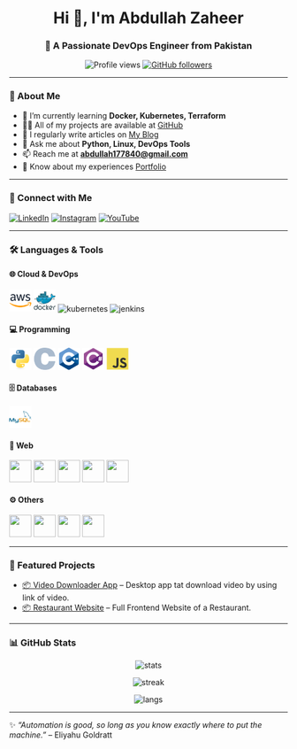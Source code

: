 <!-- Header -->
<h1 align="center">Hi 👋, I'm Abdullah Zaheer</h1>
<h3 align="center">🚀 A Passionate DevOps Engineer from Pakistan</h3>

<p align="center">
  <img src="https://komarev.com/ghpvc/?username=AbdullahZaheer1&label=Profile%20Views&color=0e75b6&style=flat" alt="Profile views" /> 
  <a href="https://github.com/AbdullahZaheer1?tab=followers"><img src="https://img.shields.io/github/followers/AbdullahZaheer1?label=Followers&style=social" alt="GitHub followers" /></a>
</p>

---

### 🌱 About Me
- 🌱 I’m currently learning **Docker, Kubernetes, Terraform**  
- 👨‍💻 All of my projects are available at [GitHub](https://github.com/AbdullahZaheer1)  
- 📝 I regularly write articles on [My Blog](https://blogscrafts.blogspot.com)  
- 💬 Ask me about **Python, Linux, DevOps Tools**  
- 📫 Reach me at **abdullah177840@gmail.com**  
- 📄 Know about my experiences [Portfolio](https://abdullahzaheer1.github.io/AbdullahZaheer/)  

---

### 🤝 Connect with Me
<p align="left">
<a href="https://linkedin.com/in/abdullah-zaheer-436250358" target="blank"><img align="center" src="https://raw.githubusercontent.com/rahuldkjain/github-profile-readme-generator/master/src/images/icons/Social/linked-in-alt.svg" alt="LinkedIn" height="30" width="40" /></a>
<a href="https://instagram.com/codecraft147/" target="blank"><img align="center" src="https://raw.githubusercontent.com/rahuldkjain/github-profile-readme-generator/master/src/images/icons/Social/instagram.svg" alt="Instagram" height="30" width="40" /></a>
<a href="https://www.youtube.com/c/codecraftchannal" target="blank"><img align="center" src="https://raw.githubusercontent.com/rahuldkjain/github-profile-readme-generator/master/src/images/icons/Social/youtube.svg" alt="YouTube" height="30" width="40" /></a>
</p>

---

### 🛠️ Languages & Tools
#### 🌐 Cloud & DevOps
<p>
  <img src="https://raw.githubusercontent.com/devicons/devicon/master/icons/amazonwebservices/amazonwebservices-original-wordmark.svg" alt="aws" width="40" height="40"/>
  <img src="https://raw.githubusercontent.com/devicons/devicon/master/icons/docker/docker-original-wordmark.svg" alt="docker" width="40" height="40"/>
  <img src="https://www.vectorlogo.zone/logos/kubernetes/kubernetes-icon.svg" alt="kubernetes" width="40" height="40"/>
  <img src="https://www.vectorlogo.zone/logos/jenkins/jenkins-icon.svg" alt="jenkins" width="40" height="40"/>
</p>

#### 💻 Programming
<p>
  <img src="https://raw.githubusercontent.com/devicons/devicon/master/icons/python/python-original.svg" alt="python" width="40" height="40"/>
  <img src="https://raw.githubusercontent.com/devicons/devicon/master/icons/c/c-original.svg" alt="c" width="40" height="40"/>
  <img src="https://raw.githubusercontent.com/devicons/devicon/master/icons/cplusplus/cplusplus-original.svg" alt="cplusplus" width="40" height="40"/>
  <img src="https://raw.githubusercontent.com/devicons/devicon/master/icons/csharp/csharp-original.svg" alt="csharp" width="40" height="40"/>
  <img src="https://raw.githubusercontent.com/devicons/devicon/master/icons/javascript/javascript-original.svg" alt="javascript" width="40" height="40"/>
</p>

#### 🗄️ Databases
<p>
  <img src="https://raw.githubusercontent.com/devicons/devicon/master/icons/mysql/mysql-original-wordmark.svg" alt="mysql" width="40" height="40"/>
</p>

#### 🎨 Web
<p>
  <img src="https://cdn.jsdelivr.net/gh/devicons/devicon/icons/html5/html5-original.svg" width="40" height="40"/>
  <img src="https://cdn.jsdelivr.net/gh/devicons/devicon/icons/css3/css3-original.svg" width="40" height="40"/>
  <img src="https://cdn.jsdelivr.net/gh/devicons/devicon/icons/bootstrap/bootstrap-original.svg" width="40" height="40"/>
  <img src="https://cdn.jsdelivr.net/gh/devicons/devicon/icons/flask/flask-original.svg" width="40" height="40"/>
  <img src="https://cdn.jsdelivr.net/gh/devicons/devicon/icons/tailwindcss/tailwindcss-original.svg" width="40" height="40"/>
</p>

#### ⚙️ Others
<p>
  <img src="https://cdn.jsdelivr.net/gh/devicons/devicon/icons/bash/bash-original.svg" width="40" height="40"/>
  <img src="https://cdn.jsdelivr.net/gh/devicons/devicon/icons/linux/linux-original.svg" width="40" height="40"/>
  <img src="https://cdn.jsdelivr.net/gh/devicons/devicon/icons/git/git-original.svg" width="40" height="40"/>
  <img src="https://cdn.jsdelivr.net/gh/devicons/devicon/icons/photoshop/photoshop-plain.svg" width="40" height="40"/>
</p>


---

### 🚀 Featured Projects
- [📦 Video Downloader App](https://github.com/AbdullahZaheer1/Video-Downloader) – Desktop app tat download video by using link of video.  
- [📦 Restaurant Website](https://github.com/AbdullahZaheer1/Restaurant-Website) – Full Frontend Website of a Restaurant. 

---

### 📊 GitHub Stats
<p align="center">
  <img src="https://github-readme-stats.vercel.app/api?username=AbdullahZaheer1&show_icons=true&theme=radical" alt="stats" />
</p>

<p align="center">
  <img src="https://github-readme-streak-stats.herokuapp.com/?user=AbdullahZaheer1&theme=radical" alt="streak" />
</p>

<p align="center">
  <img src="https://github-readme-stats.vercel.app/api/top-langs?username=AbdullahZaheer1&show_icons=true&locale=en&layout=compact&theme=radical" alt="langs" />
</p>

---

✨ *“Automation is good, so long as you know exactly where to put the machine.”* – Eliyahu Goldratt

